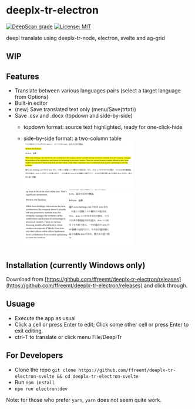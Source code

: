 # deeplx-tr-electron
[![DeepScan grade](https://deepscan.io/api/teams/19673/projects/23765/branches/725180/badge/grade.svg)](https://deepscan.io/dashboard#view=project&tid=19673&pid=23765&bid=725180) [![License: MIT](https://img.shields.io/badge/License-MIT-yellow.svg)](https://opensource.org/licenses/MIT)

deepl translate using deeplx-tr-node, electron, svelte and ag-grid

## WIP

## Features
  * Translate between various languages pairs (select a target language from Options)
  * Built-in editor
  * (new) Save translated text only (menu/Save(trtxt))
  * Save .csv and .docx (topdown and side-by-side)
    * topdown format: source text highlighted, ready for one-click-hide

    * side-by-side format: a two-column table
![docx](https://raw.githubusercontent.com/ffreemt/deepl-tr-electron/main/data/docx.png)
 ![docxtable](https://raw.githubusercontent.com/ffreemt/deepl-tr-electron/main/data/docx-t.png)

## Installation (currently Windows only)
Download from [https://github.com/ffreemt/deeplx-tr-electron/releases](https://github.com/ffreemt/deeplx-tr-electron/releases) and click through.

## Usuage

* Execute the app as usual
* Click a cell or press Enter to edit; Click some other cell or press Enter to exit editing.
* ctrl-T to translate or click menu File/DeeplTr

## For Developers

* Clone the repo `git clone https://github.com/ffreemt/deeplx-tr-electron-svelte && cd deeplx-tr-electron-svelte`
* Run `npm install`
* `npm run electron:dev`

Note: for those who prefer `yarn`, `yarn` does not seem quite work.
